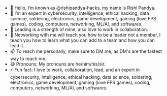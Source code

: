 - 👋 Hello, I’m known as @rishipandya-hacks, my name is Rishi Pandya.
- 👀 I’m an expert in cybersecurity, intelligence, ethical hacking, data science, soldering, electronics, game development, gaming (love FPS games), coding, computers, networking, ML/AI, and softwares.
- 🌱 Leading is a strength of mine, also love to work in collaboration.
- 💞️ Networking with me will teach you how to be a leader not a member, I teach you how to learn what you can add to a team and how you can lead it.
- 📫 To reach me personally, make sure to DM me, as DM's are the fastest way to reach me.
- 😄 Pronouns: My pronouns are he/him/his/sir.
- ⚡ Fun fact: I love to work, collaboration, lead, and an expert in cybersecurity, intelligence, ethical hacking, data science, soldering, electronics, game development, gaming (love FPS games), coding, computers, networking, ML/AI, and softwares.

<!---
rishipandya-hacks/rishipandya-hacks is a ✨ special ✨ repository because its `README.md` (this file) appears on your GitHub profile.
You can click the Preview link to take a look at your changes.
--->
